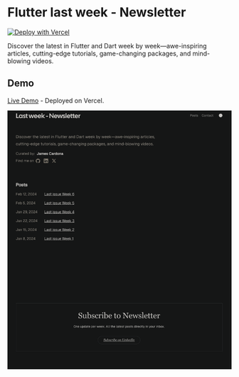 

# Flutter last week - Newsletter


[![Deploy with Vercel](https://vercel.com/button)](https://vercel.com/new/git/external?repository-url=https://github.com/jamescardona11/blogfolio-astro)
    
Discover the latest in Flutter and Dart week by week—awe-inspiring articles, cutting-edge tutorials, game-changing packages, and mind-blowing videos.


## Demo

[Live Demo](https://last-week-newsletter.vercel.app/) - Deployed on Vercel.

![placeholder.png](blog-placeholder-1.png)


